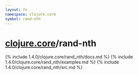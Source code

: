 ```yaml
---
layout: fn
namespace: clojure.core
symbol: rand-nth
---
```


# [clojure.core](../)/rand-nth

{% include 1.4.0/clojure.core/rand_nth/docs.md %}
{% include 1.4.0/clojure.core/rand_nth/examples.md %}
{% include 1.4.0/clojure.core/rand_nth/src.md %}

